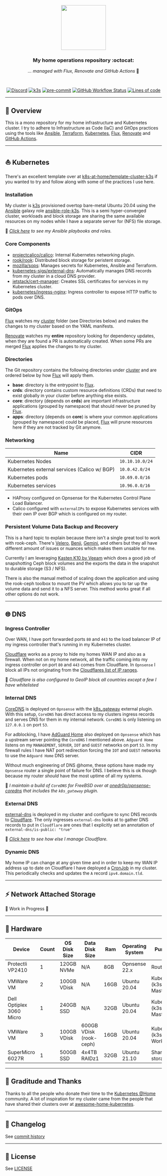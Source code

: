 <div align="center">

<img src="https://camo.githubusercontent.com/5b298bf6b0596795602bd771c5bddbb963e83e0f/68747470733a2f2f692e696d6775722e636f6d2f7031527a586a512e706e67" align="center" width="144px" height="144px"/>

### My home operations repository :octocat:

_... managed with Flux, Renovate and GitHub Actions_ 🤖

</div>

<br/>

<div align="center">

[![Discord](https://img.shields.io/discord/673534664354430999?style=for-the-badge&label=discord&logo=discord&logoColor=white)](https://discord.gg/k8s-at-home)
[![k3s](https://img.shields.io/badge/k3s-v1.23.1-brightgreen?style=for-the-badge&logo=kubernetes&logoColor=white)](https://k3s.io/)
[![pre-commit](https://img.shields.io/badge/pre--commit-enabled-brightgreen?logo=pre-commit&logoColor=white&style=for-the-badge)](https://github.com/pre-commit/pre-commit)
[![GitHub Workflow Status](https://img.shields.io/github/workflow/status/coolguy1771/home-ops/Schedule%20-%20Renovate?label=renovate&logo=renovatebot&style=for-the-badge)](https://github.com/coolguy1771/home-ops/actions/workflows/schedule-renovate.yaml)
[![Lines of code](https://img.shields.io/tokei/lines/github/coolguy1771/home-ops?style=for-the-badge&color=brightgreen&label=lines&logo=codefactor&logoColor=white)](https://github.com/coolguy1771/home-ops/graphs/contributors)

</div>

---

## 📖 Overview

This is a mono repository for my home infrastructure and Kubernetes cluster. I try to adhere to Infrastructure as Code (IaC) and GitOps practices using the tools like [Ansible](https://www.ansible.com/), [Terraform](https://www.terraform.io/), [Kubernetes](https://kubernetes.io/), [Flux](https://github.com/fluxcd/flux2), [Renovate](https://github.com/renovatebot/renovate) and [GitHub Actions](https://github.com/features/actions).

---

## ⛵ Kubernetes

There's an excellent template over at [k8s-at-home/template-cluster-k3s](https://github.com/k8s-at-home/template-cluster-k3s) if you wanted to try and follow along with some of the practices I use here.

### Installation

My cluster is [k3s](https://k3s.io/) provisioned overtop bare-metal Ubuntu 20.04 using the [Ansible](https://www.ansible.com/) galaxy role [ansible-role-k3s](https://github.com/PyratLabs/ansible-role-k3s). This is a semi hyper-converged cluster, workloads and block storage are sharing the same available resources on my nodes while I have a separate server for (NFS) file storage.

🔸 _[Click here](./ansible/) to see my Ansible playbooks and roles._

### Core Components

- [projectcalico/calico](https://github.com/projectcalico/calico): Internal Kubernetes networking plugin.
- [rook/rook](https://github.com/projectcalico/calico): Distributed block storage for peristent storage.
- [mozilla/sops](https://toolkit.fluxcd.io/guides/mozilla-sops/): Manages secrets for Kubernetes, Ansible and Terraform.
- [kubernetes-sigs/external-dns](https://github.com/kubernetes-sigs/external-dns): Automatically manages DNS records from my cluster in a cloud DNS provider.
- [jetstack/cert-manager](https://cert-manager.io/docs/): Creates SSL certificates for services in my Kubernetes cluster.
- [kubernetes/ingress-nginx](https://github.com/kubernetes/ingress-nginx/): Ingress controller to expose HTTP traffic to pods over DNS.

### GitOps

[Flux](https://github.com/fluxcd/flux2) watches my [cluster](./cluster/) folder (see Directories below) and makes the changes to my cluster based on the YAML manifests.

[Renovate](https://github.com/renovatebot/renovate) watches my **entire** repository looking for dependency updates, when they are found a PR is automatically created. When some PRs are merged [Flux](https://github.com/fluxcd/flux2) applies the changes to my cluster.

### Directories

The Git repository contains the following directories under [cluster](./cluster/) and are ordered below by how [Flux](https://github.com/fluxcd/flux2) will apply them.

- **base**: directory is the entrypoint to [Flux](https://github.com/fluxcd/flux2).
- **crds**: directory contains custom resource definitions (CRDs) that need to exist globally in your cluster before anything else exists.
- **core**: directory (depends on **crds**) are important infrastructure applications (grouped by namespace) that should never be pruned by [Flux](https://github.com/fluxcd/flux2).
- **apps**: directory (depends on **core**) is where your common applications (grouped by namespace) could be placed, [Flux](https://github.com/fluxcd/flux2) will prune resources here if they are not tracked by Git anymore.

### Networking

| Name                                         | CIDR            |
| -------------------------------------------- | --------------- |
| Kubernetes Nodes                             | `10.10.10.0/24` |
| Kubernetes external services (Calico w/ BGP) | `10.0.42.0/24`  |
| Kubernetes pods                              | `10.69.0.0/16`  |
| Kubernetes services                          | `10.96.0.0/16`  |

- HAProxy configured on Opnsense for the Kubernetes Control Plane Load Balancer.
- Calico configured with `externalIPs` to expose Kubernetes services with their own IP over BGP which is configured on my router.

### Persistent Volume Data Backup and Recovery

This is a hard topic to explain because there isn't a single great tool to work with rook-ceph. There's [Velero](https://github.com/vmware-tanzu/velero), [Benji](https://github.com/elemental-lf/benji), [Gemini](https://github.com/FairwindsOps/gemini), and others but they all have different amount of issues or nuances which makes them unsable for me.

Currently I am leveraging [Kasten K10 by Veeam](https://www.kasten.io/product/) which does a good job of snapshotting Ceph block volumes and the exports the data in the snapshot to durable storage (S3 / NFS).

There is also the manual method of scaling down the application and using the rook-ceph toolbox to mount the PV which allows you to tar up the volume data and send it to a NFS server. This method works great if all other options do not work.

---

## 🌐 DNS

### Ingress Controller

Over WAN, I have port forwarded ports `80` and `443` to the load balancer IP of my ingress controller that's running in my Kubernetes cluster.

[Cloudflare](https://www.cloudflare.com/) works as a proxy to hide my homes WAN IP and also as a firewall. When not on my home network, all the traffic coming into my ingress controller on port `80` and `443` comes from Cloudflare. In `Opnsense` I block all IPs not originating from the [Cloudflares list of IP ranges](https://www.cloudflare.com/ips/).

🔸 _Cloudflare is also configured to GeoIP block all countries except a few I have whitelisted_

### Internal DNS

[CoreDNS](https://github.com/coredns/coredns) is deployed on `Opnsense` with the [k8s_gateway](https://github.com/ori-edge/k8s_gateway) external plugin. With this setup, `CoreDNS` has direct access to my clusters ingress records and serves DNS for them in my internal network. `CoreDNS` is only listening on `127.0.0.1` on port `53`.

For adblocking, I have [AdGuard Home](https://github.com/AdguardTeam/AdGuardHome) also deployed on `Opnsense` which has a upstream server pointing the `CoreDNS` I mentioned above. `Adguard Home` listens on my `MANAGEMENT`, `SERVER`, `IOT` and `GUEST` networks on port `53`. In my firewall rules I have NAT port redirection forcing the `IOT` and `GUEST` networks to use the `Adguard Home` DNS server.

Without much engineering of DNS @home, these options have made my `Opnsense` router a single point of failure for DNS. I believe this is ok though because my router _should_ have the most uptime of all my systems.

🔸 _I maintain a build of `CoreDNS` for FreeBSD over at [onedr0p/opnsense-coredns](https://github.com/onedr0p/opnsense-coredns) that includes the `k8s_gateway` plugin._

### External DNS

[external-dns](https://github.com/kubernetes-sigs/external-dns) is deployed in my cluster and configure to sync DNS records to [Cloudflare](https://www.cloudflare.com/). The only ingresses `external-dns` looks at to gather DNS records to put in `Cloudflare` are ones that I explicitly set an annotation of `external-dns/is-public: "true"`

🔸 _[Click here](./terraform/cloudflare) to see how else I manage Cloudflare._

### Dynamic DNS

My home IP can change at any given time and in order to keep my WAN IP address up to date on Cloudflare I have deployed a [CronJob](./cluster/apps/networking/ddns) in my cluster. This periodically checks and updates the `A` record `ipv4.domain.tld`.

---

## ⚡ Network Attached Storage

:construction: Work in Progress :construction:

---

## 🔧 Hardware

| Device                   | Count | OS Disk Size | Data Disk Size          | Ram  | Operating System | Purpose                  |
| ------------------------ | ----- | ------------ | ----------------------- | ---- | ---------------- | ------------------------ |
| Protectli VP2410         | 1     | 120GB NVMe   | N/A                     | 8GB  | Opnsense 22.x    | Router                   |
| VMWare VM                | 2     | 100GB VDisk  | N/A                     | 16GB | Ubuntu 20.04     | Kubernetes (k3s) Masters |
| Dell Optiplex 3060 Micro | 1     | 240GB SSD    | N/A                     | 32GB | Ubuntu 20.04     | Kubernetes (k3s) Master  |
| VMWare VM                | 3     | 100GB VDisk  | 600GB VDisk (rook-ceph) | 16GB | Ubuntu 20.04     | Kubernetes (k3s) Workers |
| SuperMicro 6027R         | 1     | 500GB SSD    | 4x4TB RAIDz1            | 32GB | Ubuntu 21.10     | Shared file storage      |

---

## 🤝 Graditude and Thanks

Thanks to all the people who donate their time to the [Kubernetes @Home](https://github.com/k8s-at-home/) community. A lot of inspiration for my cluster came from the people that have shared their clusters over at [awesome-home-kubernetes](https://github.com/k8s-at-home/awesome-home-kubernetes).

---

## 📜 Changelog

See [commit history](https://github.com/coolguy1771/home-ops/commits/main)

---

## 🔏 License

See [LICENSE](./LICENSE)
